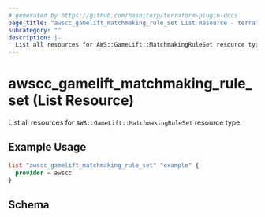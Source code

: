 ```yaml
---
# generated by https://github.com/hashicorp/terraform-plugin-docs
page_title: "awscc_gamelift_matchmaking_rule_set List Resource - terraform-provider-awscc"
subcategory: ""
description: |-
  List all resources for AWS::GameLift::MatchmakingRuleSet resource type.
---
```


# awscc_gamelift_matchmaking_rule_set (List Resource)

List all resources for `AWS::GameLift::MatchmakingRuleSet` resource type.

## Example Usage

```terraform
list "awscc_gamelift_matchmaking_rule_set" "example" {
  provider = awscc
}
```

<!-- schema generated by tfplugindocs -->
## Schema
